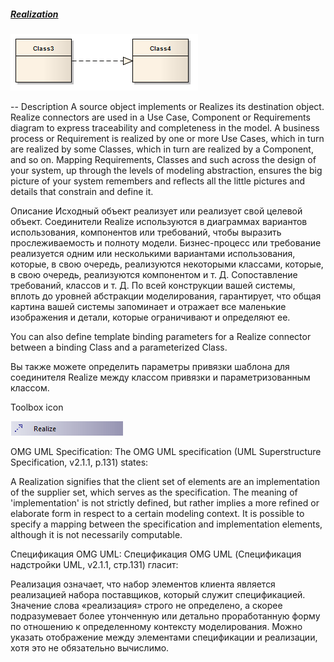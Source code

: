 ##### [Realization](https://sparxsystems.com/enterprise_architect_user_guide/15.1/model_domains/realise.html)

![](_src/d-realizeclass.png)

-- Description
A source object implements or Realizes its destination object. Realize connectors are used in a Use Case, Component or Requirements diagram to express traceability and completeness in the model. A business process or Requirement is realized by one or more Use Cases, which in turn are realized by some Classes, which in turn are realized by a Component, and so on. Mapping Requirements, Classes and such across the design of your system, up through the levels of modeling abstraction, ensures the big picture of your system remembers and reflects all the little pictures and details that constrain and define it.

Описание
Исходный объект реализует или реализует свой целевой объект. Соединители Realize используются в диаграммах вариантов использования, компонентов или требований, чтобы выразить прослеживаемость и полноту модели. Бизнес-процесс или требование реализуется одним или несколькими вариантами использования, которые, в свою очередь, реализуются некоторыми классами, которые, в свою очередь, реализуются компонентом и т. Д. Сопоставление требований, классов и т. Д. По всей конструкции вашей системы, вплоть до уровней абстракции моделирования, гарантирует, что общая картина вашей системы запоминает и отражает все маленькие изображения и детали, которые ограничивают и определяют ее.

You can also define template binding parameters for a Realize connector between a binding Class and a parameterized Class.

Вы также можете определить параметры привязки шаблона для соединителя Realize между классом привязки и параметризованным классом.

Toolbox icon

![](_src/c-realize.png)

OMG UML Specification:
The OMG UML specification (UML Superstructure Specification, v2.1.1, p.131) states:

A Realization signifies that the client set of elements are an implementation of the supplier set, which serves as the specification. The meaning of 'implementation' is not strictly defined, but rather implies a more refined or elaborate form in respect to a certain modeling context. It is possible to specify a mapping between the specification and implementation elements, although it is not necessarily computable.

Спецификация OMG UML:
Спецификация OMG UML (Спецификация надстройки UML, v2.1.1, стр.131) гласит:

Реализация означает, что набор элементов клиента является реализацией набора поставщиков, который служит спецификацией. Значение слова «реализация» строго не определено, а скорее подразумевает более утонченную или детально проработанную форму по отношению к определенному контексту моделирования. Можно указать отображение между элементами спецификации и реализации, хотя это не обязательно вычислимо.